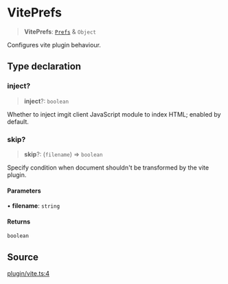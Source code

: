 # VitePrefs

> **VitePrefs**: [`Prefs`](../../../server/type-aliases/Prefs.md) & `Object`

Configures vite plugin behaviour.

## Type declaration

### inject?

> **inject**?: `boolean`

Whether to inject imgit client JavaScript module to index HTML; enabled by default.

### skip?

> **skip**?: (`filename`) => `boolean`

Specify condition when document shouldn't be transformed by the vite plugin.

#### Parameters

• **filename**: `string`

#### Returns

`boolean`

## Source

[plugin/vite.ts:4](https://github.com/Elringus/Imgit/blob/cf06d86/src/plugin/vite.ts#L4)
